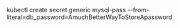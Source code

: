 kubectl create secret generic mysql-pass --from-literal=db_password=AmuchBetterWayToStoreApassword 
